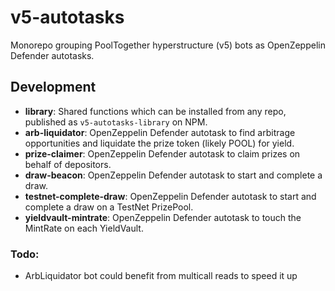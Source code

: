 # v5-autotasks

Monorepo grouping PoolTogether hyperstructure (v5) bots as OpenZeppelin Defender autotasks.

## Development

- **library**: Shared functions which can be installed from any repo, published as `v5-autotasks-library` on NPM.
- **arb-liquidator**: OpenZeppelin Defender autotask to find arbitrage opportunities and liquidate the prize token (likely POOL) for yield.
- **prize-claimer**: OpenZeppelin Defender autotask to claim prizes on behalf of depositors.
- **draw-beacon**: OpenZeppelin Defender autotask to start and complete a draw.
- **testnet-complete-draw**: OpenZeppelin Defender autotask to start and complete a draw on a TestNet PrizePool.
- **yieldvault-mintrate**: OpenZeppelin Defender autotask to touch the MintRate on each YieldVault.

### Todo:

- ArbLiquidator bot could benefit from multicall reads to speed it up

